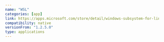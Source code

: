 ```yaml
---
name: "WSL"
categories: [app]
link: https://apps.microsoft.com/store/detail/windows-subsystem-for-linux/9P9TQF7MRM4R?hl=en-in&gl=in
compatibility: native
versionFrom: "1.2.5.0"
type: applications
---
```


